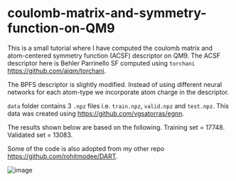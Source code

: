 # coulomb-matrix-and-symmetry-function-on-QM9

This is a small tutorial where I have computed the coulomb matrix and atom-centered symmetry function (ACSF) descriptor on QM9. The ACSF descriptor here is Behler Parrinello SF computed using ```torchani``` https://github.com/aiqm/torchani.

The BPFS descriptor is slightly modified. Instead of using different neural networks for each atom-type we incorporate atom charge in the descriptor. 

```data``` folder contains 3 ```.npz``` files i.e. ```train.npz```, ```valid.npz``` and ```test.npz```. This data was created using https://github.com/vgsatorras/egnn.

The results shown below are based on the following.
Training set = 17748.
Validated set = 13083.

Some of the code is also adopted from my other repo https://github.com/rohitmodee/DART.

![image](https://github.com/rohitmodee/coulomb-matrix-and-symmetry-function-on-QM9/assets/24433906/c4fbc9d9-5464-408b-9ead-2c61b772c9c6)


